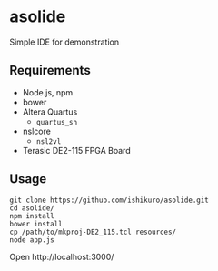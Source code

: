 # asolide
Simple IDE for demonstration

## Requirements
- Node.js, npm
- bower
- Altera Quartus
  - `quartus_sh`
- nslcore
  - `nsl2vl`
- Terasic DE2-115 FPGA Board

## Usage

```
git clone https://github.com/ishikuro/asolide.git
cd asolide/
npm install
bower install
cp /path/to/mkproj-DE2_115.tcl resources/
node app.js
```

Open http://localhost:3000/

